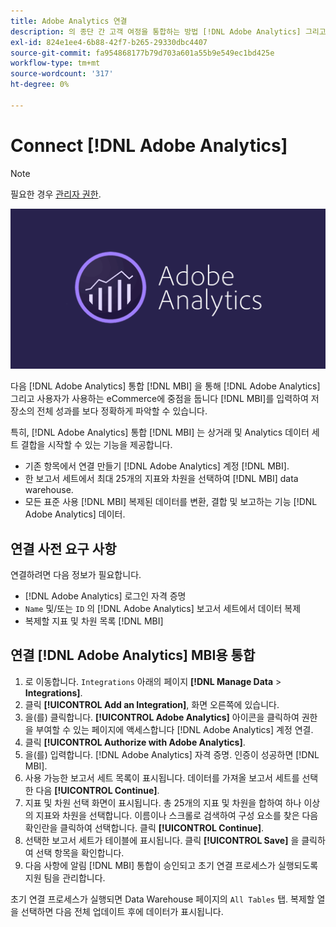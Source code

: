```yaml
---
title: Adobe Analytics 연결
description: 의 종단 간 고객 여정을 통합하는 방법 [!DNL Adobe Analytics] 그리고 사용자가 사용하는 eCommerce에 중점을 둡니다 [!DNL MBI].
exl-id: 824e1ee4-6b88-42f7-b265-29330dbc4407
source-git-commit: fa954868177b79d703a601a55b9e549ec1bd425e
workflow-type: tm+mt
source-wordcount: '317'
ht-degree: 0%

---
```


# Connect [!DNL Adobe Analytics]

>[!NOTE]
>
>필요한 경우 [관리자 권한](../../../administrator/user-management/user-management.md).

![](../../../assets/adobe-analytic-slogo.png)

다음 [!DNL Adobe Analytics] 통합 [!DNL MBI] 을 통해 [!DNL Adobe Analytics] 그리고 사용자가 사용하는 eCommerce에 중점을 둡니다 [!DNL MBI]를 입력하여 저장소의 전체 성과를 보다 정확하게 파악할 수 있습니다.

특히, [!DNL Adobe Analytics] 통합 [!DNL MBI] 는 상거래 및 Analytics 데이터 세트 결합을 시작할 수 있는 기능을 제공합니다.
- 기존 항목에서 연결 만들기 [!DNL Adobe Analytics] 계정 [!DNL MBI].
- 한 보고서 세트에서 최대 25개의 지표와 차원을 선택하여 [!DNL MBI] data warehouse.
- 모든 표준 사용 [!DNL MBI] 복제된 데이터를 변환, 결합 및 보고하는 기능 [!DNL Adobe Analytics] 데이터.

## 연결 사전 요구 사항

연결하려면 다음 정보가 필요합니다.
- [!DNL Adobe Analytics] 로그인 자격 증명
- `Name` 및/또는 `ID` 의 [!DNL Adobe Analytics] 보고서 세트에서 데이터 복제
- 복제할 지표 및 차원 목록 [!DNL MBI]

## 연결 [!DNL Adobe Analytics] MBI용 통합

1. 로 이동합니다. `Integrations` 아래의 페이지 **[!DNL Manage Data** > **Integrations]**.
1. 클릭 **[!UICONTROL Add an Integration]**, 화면 오른쪽에 있습니다.
1. 을(를) 클릭합니다. **[!UICONTROL Adobe Analytics]** 아이콘을 클릭하여 권한을 부여할 수 있는 페이지에 액세스합니다 [!DNL Adobe Analytics] 계정 연결.
1. 클릭 **[!UICONTROL Authorize with Adobe Analytics]**.
1. 을(를) 입력합니다. [!DNL Adobe Analytics] 자격 증명. 인증이 성공하면 [!DNL MBI].
1. 사용 가능한 보고서 세트 목록이 표시됩니다. 데이터를 가져올 보고서 세트를 선택한 다음 **[!UICONTROL Continue]**.
1. 지표 및 차원 선택 화면이 표시됩니다. 총 25개의 지표 및 차원을 합하여 하나 이상의 지표와 차원을 선택합니다. 이름이나 스크롤로 검색하여 구성 요소를 찾은 다음 확인란을 클릭하여 선택합니다. 클릭 **[!UICONTROL Continue]**.
1. 선택한 보고서 세트가 테이블에 표시됩니다. 클릭 **[!UICONTROL Save]** 을 클릭하여 선택 항목을 확인합니다.
1. 다음 사항에 알림 [!DNL MBI] 통합이 승인되고 초기 연결 프로세스가 실행되도록 지원 팀을 관리합니다.

초기 연결 프로세스가 실행되면 Data Warehouse 페이지의 `All Tables` 탭. 복제할 열을 선택하면 다음 전체 업데이트 후에 데이터가 표시됩니다.
